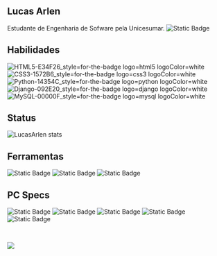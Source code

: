 ## Lucas Arlen
Estudante de Engenharia de Sofware pela Unicesumar.
![Static Badge](https://img.shields.io/badge/Engenharia_de_Software-blue?style=flat-square)


## Habilidades
![HTML5-E34F26_style=for-the-badge logo=html5 logoColor=white](https://github.com/LucasArlen/LucasArlen/assets/53398879/2cd42f9d-0214-4c51-a0cd-b26e607d1b50)
![CSS3-1572B6_style=for-the-badge logo=css3 logoColor=white](https://github.com/LucasArlen/LucasArlen/assets/53398879/54ffe536-7ae6-4cb0-8018-56ec5c126d21)
![Python-14354C_style=for-the-badge logo=python logoColor=white](https://github.com/LucasArlen/LucasArlen/assets/53398879/cbf8ab2a-8e47-435d-9815-0717936328d0)
![Django-092E20_style=for-the-badge logo=django logoColor=white](https://github.com/LucasArlen/LucasArlen/assets/53398879/0e3f81b5-1da3-435f-b5fd-a59e2b44b7cf)
![MySQL-00000F_style=for-the-badge logo=mysql logoColor=white](https://github.com/LucasArlen/LucasArlen/assets/53398879/89e24b3d-6256-4163-ae39-2050340cc10b)

## Status
![LucasArlen stats](https://github-readme-stats.vercel.app/api?username=LucasArlen&show_icons=true&theme=radical) <br>

## Ferramentas
![Static Badge](https://img.shields.io/badge/Visual_Studio_Code-0078D4?style=for-the-badge&logo=visual%20studio%20code&logoColor=white)
![Static Badge](https://img.shields.io/badge/PyCharm-000000.svg?&style=for-the-badge&logo=PyCharm&logoColor=white)
![Static Badge](https://img.shields.io/badge/Linux-0078D6?style=for-the-badge&logo=linux&logoColor=white)

## PC Specs
![Static Badge](https://img.shields.io/badge/AMD-Radeon_RX_6750_XT-ED1C24?style=for-the-badge&logo=amd&logoColor=white)
![Static Badge](https://img.shields.io/badge/AMD-Ryzen_7_5800X-ED1C24?style=for-the-badge&logo=amd&logoColor=white)
![Static Badge](https://img.shields.io/badge/Pop_OS-0078D6?style=for-the-badge&logo=linux&logoColor=white)
![Static Badge](https://img.shields.io/badge/Windows-11-0078D6?style=for-the-badge&logo=windows&logoColor=white)
![Static Badge](https://img.shields.io/badge/RAM-48GB-0078D6?style=for-the-badge)

<br>

![](https://38.media.tumblr.com/9cff938216133142406c9f61970acd2f/tumblr_njjcz1NLp51rnbw6mo1_540.gif)
